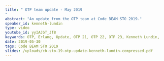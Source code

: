 ```yaml
---
title: " OTP team update - May 2019
"
abstract: "An update from the OTP team at Code BEAM STO 2019."
speaker_id: kenneth-lundin
type: video
youtube_id: yyIAJbT_Jf8
keywords: OTP, Erlang, Update, OTP 21, OTP 22, OTP 23, Kenneth Lundin, OTP Team
date: 2019-05-30
tags: Code BEAM STO 2019
slides: /uploads/cb-sto-19-otp-update-kenneth-lundin-compressed.pdf
---
```


